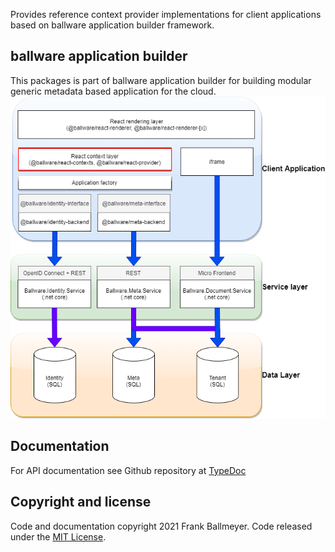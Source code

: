 Provides reference context provider implementations for client applications based on ballware application builder framework.

## ballware application builder
This packages is part of ballware application builder for building modular generic metadata based application for the cloud.
<br/>
<img src="https://github.com/ballware/ballware-client/blob/main/packages/react-provider/assets/landscape.png">

## Documentation
For API documentation see Github repository at [TypeDoc](packages/react-provider/docs/modules.md)

## Copyright and license
Code and documentation copyright 2021 Frank Ballmeyer. Code released under the [MIT License](https://github.com/ballware/ballware-client/blob/main/LICENSE).
